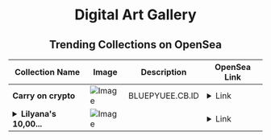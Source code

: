<div align="center">

# Digital Art Gallery

## Trending Collections on OpenSea

| Collection Name                       | Image                                                                                     | Description                       | OpenSea Link                                                                                          |
|---------------------------------------|-------------------------------------------------------------------------------------------|-----------------------------------|--------------------------------------------------------------------------------------------------------|
| **Carry on crypto** | ![Image](https://i.seadn.io/s/raw/files/0be992694923a4b1671c766ef66f6a40.gif?w=500&auto=format?w=200&auto=format) | BLUEPYUEE.CB.ID | <details><summary>Link</summary>[Carry on crypto](https://opensea.io/collection/carry-on-crypto)</details> |
| **<details><summary>Lilyana's 10,00...</summary>Lilyana's 10,000 Songs</details>** | ![Image](https://i.seadn.io/s/raw/files/f0d7fa99d1907d948b091dcf23229a66.jpg?w=500&auto=format?w=200&auto=format) |  | <details><summary>Link</summary>[Lilyana's 10,000 Songs](https://opensea.io/collection/lilyana-s-10000-songs)</details> |

</div>
